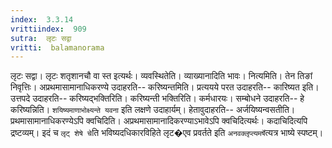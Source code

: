 ```yaml
---
index:  3.3.14
vrittiindex:  909
sutra:  लृटः सद्वा
vritti:  balamanorama 
---
```


लृटः सद्वा। लृटः शतृशानचौ वा स्त इत्यर्थः। व्यवस्थितेति। व्याख्यानादिति भावः। नित्यमिति। तेन तिङां निवृत्तिः। अप्रथमासामानाधिकरण्ये उदाहरति-- करिष्यन्तमिति। प्रत्ययये परत उदाहरति-- कारिष्यत इति। उत्तपदे उदाहरति-- करिष्यद्भक्तिरिति। करिष्यन्ती भक्तिरिति। कर्मधारयः। सम्बोधने उदाहरति-- हे करिष्यन्निति। `शयिष्यमाणाभोक्ष्यन्ते यवना` इति लक्षणे उदाहार्यम्। हेतावुदाहरति-- अर्जयिष्यन्वसतीति। प्रथमासामानाधिकरण्येऽपि क्वचिदिति। अप्रथमासामानादिकरण्याऽभावेऽपि क्वचिदित्यर्थः। कदाचिदित्यपि द्रष्टव्यम्। इदं च `लृट् शेषे चे`ति भविष्यदधिकारविहिते लृट�एव प्रवर्तते इति `अनवक्लृप्त्यमर्षे`त्यत्र भाष्ये स्पष्टम्। 

